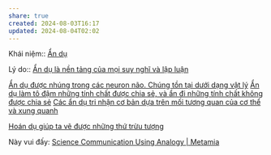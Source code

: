 ```yaml
---
share: true
created: 2024-08-03T16:17
updated: 2024-08-04T02:02
---
```

Khái niệm:: [Ẩn dụ](%E1%BA%A8n%20d%E1%BB%A5.md)

Lý do:: [Ẩn dụ là nền tảng của mọi suy nghĩ và lập luận](./%E1%BA%A8n%20d%E1%BB%A5%20l%C3%A0%20n%E1%BB%81n%20t%E1%BA%A3ng%20c%E1%BB%A7a%20m%E1%BB%8Di%20suy%20ngh%C4%A9%20v%C3%A0%20l%E1%BA%ADp%20lu%E1%BA%ADn.md)

[Ẩn dụ được nhúng trong các neuron não. Chúng tồn tại dưới dạng vật lý](./%E1%BA%A8n%20d%E1%BB%A5%20%C4%91%C6%B0%E1%BB%A3c%20nh%C3%BAng%20trong%20c%C3%A1c%20neuron%20n%C3%A3o.%20Ch%C3%BAng%20t%E1%BB%93n%20t%E1%BA%A1i%20d%C6%B0%E1%BB%9Bi%20d%E1%BA%A1ng%20v%E1%BA%ADt%20l%C3%BD.md)
[Ẩn dụ làm tô đậm những tính chất được chia sẻ, và ẩn đi những tính chất không được chia sẻ](./%E1%BA%A8n%20d%E1%BB%A5%20l%C3%A0m%20t%C3%B4%20%C4%91%E1%BA%ADm%20nh%E1%BB%AFng%20t%C3%ADnh%20ch%E1%BA%A5t%20%C4%91%C6%B0%E1%BB%A3c%20chia%20s%E1%BA%BB,%20v%C3%A0%20%E1%BA%A9n%20%C4%91i%20nh%E1%BB%AFng%20t%C3%ADnh%20ch%E1%BA%A5t%20kh%C3%B4ng%20%C4%91%C6%B0%E1%BB%A3c%20chia%20s%E1%BA%BB.md)
[Các ẩn dụ tri nhận cơ bản dựa trên mối tương quan của cơ thể và xung quanh](./C%C3%A1c%20%E1%BA%A9n%20d%E1%BB%A5%20tri%20nh%E1%BA%ADn%20c%C6%A1%20b%E1%BA%A3n%20d%E1%BB%B1a%20tr%C3%AAn%20m%E1%BB%91i%20t%C6%B0%C6%A1ng%20quan%20c%E1%BB%A7a%20c%C6%A1%20th%E1%BB%83%20v%C3%A0%20xung%20quanh.md)

[Hoán dụ giúp ta vẽ được những thứ trừu tượng](Ho%C3%A1n%20d%E1%BB%A5%20gi%C3%BAp%20ta%20v%E1%BA%BD%20%C4%91%C6%B0%E1%BB%A3c%20nh%E1%BB%AFng%20th%E1%BB%A9%20tr%E1%BB%ABu%20t%C6%B0%E1%BB%A3ng.md)

Này vui đấy: [Science Communication Using Analogy | Metamia](http://www.metamia.com/)